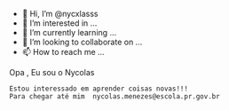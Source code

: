- 👋 Hi, I’m @nycxlasss
- 👀 I’m interested in ...
- 🌱 I’m currently learning ...
- 💞️ I’m looking to collaborate on ...
- 📫 How to reach me ...

<!---
nycxlasss/nycxlasss is a ✨ special ✨ repository because its `README.md` (this file) appears on your GitHub profi
You can click the Preview link to take a look at your changes.
--->Opa , Eu sou o Nycolas
    Estou interessado em aprender coisas novas!!!
    Para chegar até mim  nycolas.menezes@escola.pr.gov.br
    
